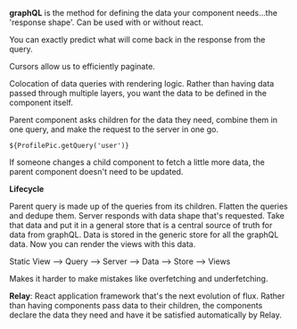 **graphQL** is the method for defining the data your component needs...the 'response shape'.  Can be used with or without react.

You can exactly predict what will come back in the response from the query.

Cursors allow us to efficiently paginate.

Colocation of data queries with rendering logic. Rather than having data passed through multiple layers, you want the data to be defined in the component itself.

Parent component asks children for the data they need, combine them in one query, and make the request to the server in one go.

    ${ProfilePic.getQuery('user')}

If someone changes a child component to fetch a little more data, the parent component doesn't need to be updated.

**Lifecycle**

Parent query is made up of the queries from its children.  Flatten the queries and dedupe them.  Server responds with data shape that's requested.  Take that data and put it in a general store that is a central source of truth for data from graphQL.  Data is stored in the generic store for all the graphQL data.  Now you can render the views with this data.

Static View --> Query --> Server --> Data --> Store --> Views

Makes it harder to make mistakes like overfetching and underfetching.

**Relay**: React application framework that's the next evolution of flux.  Rather than having components pass data to their children, the components declare the data they need and have it be satisfied automatically by Relay.